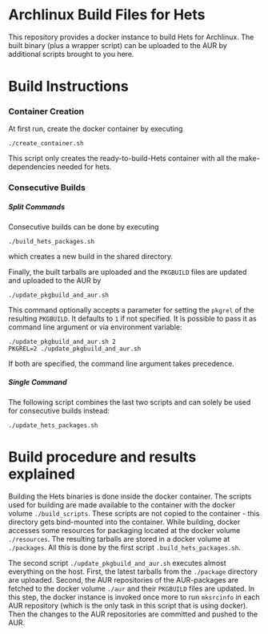 # Archlinux Build Files for Hets

This repository provides a docker instance to build Hets for Archlinux.
The built binary (plus a wrapper script) can be uploaded to the AUR by additional scripts brought to you here.

# Build Instructions

### Container Creation
At first run, create the docker container by executing
```
./create_container.sh
```
This script only creates the ready-to-build-Hets container with all the make-dependencies needed for hets.

### Consecutive Builds
##### Split Commands
Consecutive builds can be done by executing
```
./build_hets_packages.sh
```
which creates a new build in the shared directory.

Finally, the built tarballs are uploaded and the `PKGBUILD` files are updated and uploaded to the AUR by
```
./update_pkgbuild_and_aur.sh
```

This command optionally accepts a parameter for setting the `pkgrel` of the resulting `PKGBUILD`.
It defaults to `1` if not specified.
It is possible to pass it as command line argument or via environment variable:
```
./update_pkgbuild_and_aur.sh 2
PKGREL=2 ./update_pkgbuild_and_aur.sh
```
If both are specified, the command line argument takes precedence.

##### Single Command
The following script combines the last two scripts and can solely be used for consecutive builds instead:
```
./update_hets_packages.sh
```

# Build procedure and results explained
Building the Hets binaries is done inside the docker container.
The scripts used for building are made available to the container with the docker volume `./build_scripts`.
These scripts are not copied to the container - this directory gets bind-mounted into the container.
While building, docker accesses some resources for packaging located at the docker volume `./resources`.
The resulting tarballs are stored in a docker volume at `./packages`.
All this is done by the first script `.build_hets_packages.sh`.

The second script `./update_pkgbuild_and_aur.sh` executes almost everything on the host.
First, the latest tarballs from the `./package` directory are uploaded.
Second, the AUR repositories of the AUR-packages are fetched to the docker volume `./aur` and their `PKGBUILD` files are updated.
In this step, the docker instance is invoked once more to run `mksrcinfo` in each AUR repository (which is the only task in this script that is using docker).
Then the changes to the AUR repositories are committed and pushed to the AUR.
